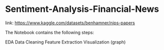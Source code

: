 # Sentiment-Analysis-Financial-News

link: https://www.kaggle.com/datasets/benhamner/nips-papers

The Notebook contains the following steps:

EDA
Data Cleaning
Feature Extraction
Visualization (graph)
